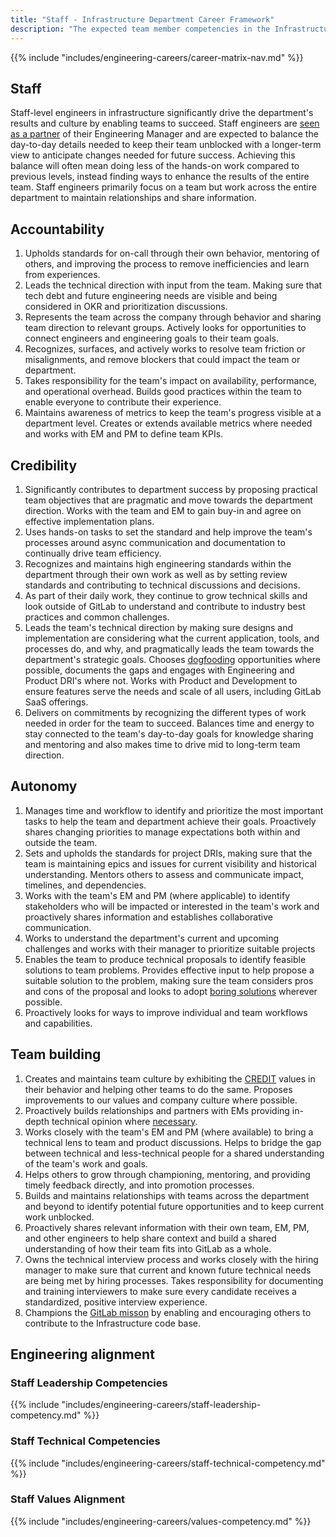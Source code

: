 ```yaml
---
title: "Staff - Infrastructure Department Career Framework"
description: "The expected team member competencies in the Infrastructure department at GitLab for the Staff job level."
---
```


{{% include "includes/engineering-careers/career-matrix-nav.md" %}}

## Staff

Staff-level engineers in infrastructure significantly drive the department's results and culture by enabling teams to succeed. Staff engineers are [seen as a partner](/handbook/engineering/ic-leadership/#the-four-archetypes-at-gitlab) of their Engineering Manager and are expected to balance the day-to-day details needed to keep their team unblocked with a longer-term view to anticipate changes needed for future success. Achieving this balance will often mean doing less of the hands-on work compared to previous levels, instead finding ways to enhance the results of the entire team.  Staff engineers primarily focus on a team but work across the entire department to maintain relationships and share information.

## Accountability

1. Upholds standards for on-call through their own behavior, mentoring of others, and improving the process to remove inefficiencies and learn from experiences.
1. Leads the technical direction with input from the team. Making sure that tech debt and future engineering needs are visible and being considered in OKR and prioritization discussions.
1. Represents the team across the company through behavior and sharing team direction to relevant groups. Actively looks for opportunities to connect engineers and engineering goals to their team goals.
1. Recognizes, surfaces, and actively works to resolve team friction or misalignments, and remove blockers that could impact the team or department.
1. Takes responsibility for the team's impact on availability, performance, and operational overhead. Builds good practices within the team to enable everyone to contribute their experience.
1. Maintains awareness of metrics to keep the team's progress visible at a department level. Creates or extends available metrics where needed and works with EM and PM to define team KPIs.

## Credibility

1. Significantly contributes to department success by proposing practical team objectives that are pragmatic and move towards the department direction. Works with the team and EM to gain buy-in and agree on effective implementation plans.
1. Uses hands-on tasks to set the standard and help improve the team's processes around async communication and documentation to continually drive team efficiency.
1. Recognizes and maintains high engineering standards within the department through their own work as well as by setting review standards and contributing to technical discussions and decisions.
1. As part of their daily work, they continue to grow technical skills and look outside of GitLab to understand and contribute to industry best practices and common challenges.
1. Leads the team's technical direction by making sure designs and implementation are considering what the current application, tools, and processes do, and why, and pragmatically leads the team towards the department's strategic goals. Chooses [dogfooding](/handbook/values/#dogfooding) opportunities where possible, documents the gaps and engages with Engineering and Product DRI's where not. Works with Product and Development to ensure features serve the needs and scale of all users, including GitLab SaaS offerings.
1. Delivers on commitments by recognizing the different types of work needed in order for the team to succeed. Balances time and energy to stay connected to the team's day-to-day goals for knowledge sharing and mentoring and also makes time to drive mid to long-term team direction.

## Autonomy

1. Manages time and workflow to identify and prioritize the most important tasks to help the team and department achieve their goals. Proactively shares changing priorities to manage expectations both within and outside the team.
1. Sets and upholds the standards for project DRIs, making sure that the team is maintaining epics and issues for current visibility and historical understanding. Mentors others to assess and communicate impact, timelines, and dependencies.
1. Works with the team's EM and PM (where applicable) to identify stakeholders who will be impacted or interested in the team's work and proactively shares information and establishes collaborative communication.
1. Works to understand the department's current and upcoming challenges and works with their manager to prioritize suitable projects
1. Enables the team to produce technical proposals to identify feasible solutions to team problems. Provides effective input to help propose a suitable solution to the problem, making sure the team considers pros and cons of the proposal and looks to adopt [boring solutions](/handbook/values/#boring-solutions) wherever possible.
1. Proactively looks for ways to improve individual and team workflows and capabilities.

## Team building

1. Creates and maintains team culture by exhibiting the [CREDIT](/handbook/values/#credit) values in their behavior and helping other teams to do the same. Proposes improvements to our values and company culture where possible.
1. Proactively builds relationships and partners with EMs providing in-depth technical opinion where [necessary](/handbook/values/#disagree-commit-and-disagree).
1. Works closely with the team's EM and PM (where available) to bring a technical lens to team and product discussions. Helps to bridge the gap between technical and less-technical people for a shared understanding of the team's work and goals.
1. Helps others to grow through championing, mentoring, and providing timely feedback directly, and into promotion processes.
1. Builds and maintains relationships with teams across the department and beyond to identify potential future opportunities and to keep current work unblocked.
1. Proactively shares relevant information with their own team, EM, PM, and other engineers to help share context and build a shared understanding of how their team fits into GitLab as a whole.
1. Owns the technical interview process and works closely with the hiring manager to make sure that current and known future technical needs are being met by hiring processes. Takes responsibility for documenting and training interviewers to make sure every candidate receives a standardized, positive interview experience.
1. Champions the [GitLab misson](https://about.gitlab.com/company/mission/) by enabling and encouraging others to contribute to the Infrastructure code base.

## Engineering alignment

### Staff Leadership Competencies

{{% include "includes/engineering-careers/staff-leadership-competency.md" %}}
  
### Staff Technical Competencies

{{% include "includes/engineering-careers/staff-technical-competency.md" %}}

### Staff Values Alignment

{{% include "includes/engineering-careers/values-competency.md" %}}
